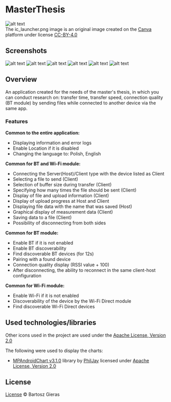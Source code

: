 # MasterThesis

![alt text][app_logo]\
The ic_launcher.png image is an original image created on the [Canva][canva] platform under license [CC-BY-4.0][cc-by-4.0]

## Screenshots
![alt text][main_menu]
![alt text][languages]
![alt text][bt_module]
![alt text][wifi_module]
![alt text][after_send_file]
![alt text][graph]

## Overview

An application created for the needs of the master's thesis,
in which you can conduct research on: transfer time, transfer speed, connection quality (BT module) 
by sending files while connected to another device via the same app.

### Features

**Common to the entire application:**
- Displaying information and error logs
- Enable Location if it is disabled
- Changing the language to: Polish, English

**Common for BT and Wi-Fi module:**
- Connecting the Server(Host)/Client type with the device listed as Client
- Selecting a file to send (Client)
- Selection of buffer size during transfer (Client)
- Specifying how many times the file should be sent (Client)
- Display of file and upload information (Client)
- Display of upload progress at Host and Client
- Displaying file data with the name that was saved (Host)
- Graphical display of measurement data (Client)
- Saving data to a file (Client)
- Possibility of disconnecting from both sides

**Common for BT module:**
- Enable BT if it is not enabled
- Enable BT discoverability
- Find discoverable BT devices (for 12s)
- Pairing with a found device
- Connection quality display (RSSI value + 100)
- After disconnecting, the ability to reconnect in the same client-host configuration

**Common for Wi-Fi module:**
- Enable Wi-Fi if it is not enabled
- Discoverability of the device by the Wi-Fi Direct module
- Find discoverable Wi-Fi Direct devices

## Used technologies/libraries

Other icons used in the project are used under the [Apache License, Version 2.0][apache_license]

The following were used to display the charts:
- [MPAndroidChart v3.1.0][mpandroidchart] library by [PhilJay][philjay] licensed under
[Apache License, Version 2.0][apache_license]

## License
[License][license] © Bartosz Gieras

[app_logo]: https://github.com/Giero98/MasterThesis/blob/main/app/src/main/res/mipmap-xxxhdpi/ic_launcher.png
[main_menu]:  https://github.com/Giero98/MasterThesis/blob/main/app_screens/main_menu.png
[languages]: https://github.com/Giero98/MasterThesis/blob/main/app_screens/languages.png
[bt_module]: https://github.com/Giero98/MasterThesis/blob/main/app_screens/bt_module.png
[wifi_module]: https://github.com/Giero98/MasterThesis/blob/main/app_screens/wifi_module.png
[after_send_file]: https://github.com/Giero98/MasterThesis/blob/main/app_screens/after_send_file.png
[graph]: https://github.com/Giero98/MasterThesis/blob/main/app_screens/graph.png

[canva]: https://www.canva.com/
[cc-by-4.0]: https://creativecommons.org/licenses/by/4.0/deed.en
[mpandroidchart]: https://github.com/PhilJay/MPAndroidChart
[philjay]: https://github.com/PhilJay
[apache_license]: https://www.apache.org/licenses/LICENSE-2.0
[license]: https://github.com/Giero98/MasterThesis/blob/main/LICENSE
